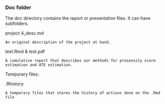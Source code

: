 ### Doc folder

The doc directory contains the report or presentation files. It can have subfolders.  

project 4_desc.md
	
	An original description of the project at hand. 

test.Rmd & test.pdf 

	A cumulative report that describes our methods for prosensity score estimation and ATE estimation. 

Temporary files: 

.Rhistory

	A temporary files that stores the history of actions done on the .Rmd file

